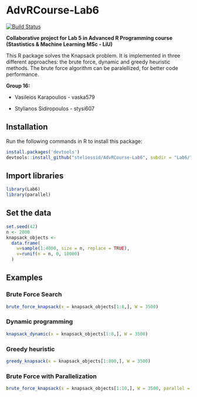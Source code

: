 # AdvRCourse-Lab6
[![Build Status](https://travis-ci.org/steliossid/AdvRCourse-Lab6.svg?branch=master)](https://travis-ci.org/steliossid/AdvRCourse-Lab6)

**Collaborative project for Lab 5 in Advanced R Programming course (Stastistics &amp; Machine Learning MSc - LiU)**

This R package solves the Knapsack problem. It is implemented in three different approaches: the brute force, dynamic and greedy heuristic methods. The brute force algorithm can be paralellized, for better code performance.

**Group 16:**

* Vasileios Karapoulios - vaska579

* Stylianos Sidiropoulos - stysi607

## Installation
Run the following commands in R to install this package:

```r
install.packages('devtools')
devtools::install_github("steliossid/AdvRCourse-Lab6", subdir = "Lab6/")
```

## Import libraries
```r
library(Lab6)
library(parallel)
```

## Set the data
```r
set.seed(42)
n <- 2000
knapsack_objects <-
  data.frame(
    w=sample(1:4000, size = n, replace = TRUE),
    v=runif(n = n, 0, 10000)
  )
```

## Examples
### Brute Force Search
```r
brute_force_knapsack(x = knapsack_objects[1:8,], W = 3500)
```
### Dynamic programming
```r
knapsack_dynamic(x = knapsack_objects[1:8,], W = 3500)
```
### Greedy heuristic
```r
greedy_knapsack(x = knapsack_objects[1:800,], W = 3500)
```
### Brute Force with Parallelization
```r
brute_force_knapsack(x = knapsack_objects[1:10,], W = 3500, parallel = TRUE)
```
